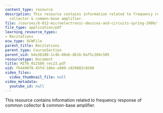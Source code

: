 ```yaml
---
content_type: resource
description: This resource contains information related to frequency response of common
  collector & common-base amplifier.
file: /courses/6-012-microelectronic-devices-and-circuits-spring-2009/fb4496f045fd166ea989c829882c0260_MIT6_012S09_rec23.pdf
file_type: application/pdf
learning_resource_types:
- Recitations
ocw_type: OCWFile
parent_title: Recitations
parent_type: CourseSection
parent_uid: b4e36188-1c4b-60eb-db1b-0af5c204c505
resourcetype: Document
title: MIT6_012S09_rec23.pdf
uid: fb4496f0-45fd-166e-a989-c829882c0260
video_files:
  video_thumbnail_file: null
video_metadata:
  youtube_id: null
---
```

This resource contains information related to frequency response of common collector & common-base amplifier.

